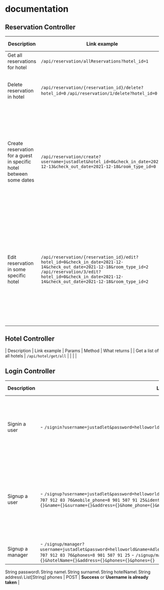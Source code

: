 # documentation

## Reservation Controller
| Description | Link example | Params | Method | What returns |
|-------------|--------------|----------|:------:|------------|
| Get all reservations for hotel | `/api/reservation/allReservations?hotel_id=1` | hotel_id - required integer | `GET` | List of Reservations |
| Delete reservation in hotel | `/api/reservation/{reservation_id}/delete?hotel_id=0`  `/api/reservation/1/delete?hotel_id=0` | hotel_id - required integer  reservation_id - required integer | `POST` | Nothing | 
| Create reservation for a guest in specific hotel between some dates | `/api/reservation/create?username=justadlet&hotel_id=0&check_in_date=2021-12-13&check_out_date=2021-12-18&room_type_id=0` | username - String  hotel_id - required integer  check_in_date - required String, format: `yyyy-MM-dd`  check_out_date - required String, format: `yyyy-MM-dd`  room_type_id - required integer, type of room in hotel_id | `Post` | id of created reservation in the response body|
| Edit reservation in some specific hotel | `/api/reservation/{reservation_id}/edit?hotel_id=0&check_in_date=2021-12-14&check_out_date=2021-12-18&room_type_id=2`    `/api/reservation/3/edit?hotel_id=0&check_in_date=2021-12-14&check_out_date=2021-12-18&room_type_id=2` | reservation_id - required integer  hotel_id - required integer  check_in_date - notRequired string, format: "yyyy-MM-dd"  check_out_date - notRequired string, format: "yyyy-MM-dd"  room_type_id - notRequired integer | `POST` | status |

## Hotel Controller
| Description | Link example | Params | Method | What returns |
| Get a list of all hotels | `/api/hotel/get/all` | | | |

## Login Controller
| Description | Link example | Params | Method | What returns |
|-------------|--------------|----------|:------:|------------|
| Signin a user | - `/signin?username=justadlet&password=helloworld`  - `/signin?username={}&password={}` | String username  String password | POST | **guest** or **{role}**(For example: manager) or **Incorrect Password** or **Incorrect Username**|  
| Signup a user | - `/signup?username=justadlet&password=helloworld&name=Adlet&surname=Zeineken&address=Moscow&home_phone=8 707 912 03 76&mobile_phone=8 901 507 91 25&identification_type=PASSPORT`  - `/signup?username={}&password={}&name={}&surname={}&address={}&home_phone={}&mobile_phone={}&identification_type=PASSPORT` | String username  String password String name String surname  String address  String home_phone String mobile_phone  String identification_type - **PASSPORT** or **DRIVING_LICENSE**  String number| POST | **Success** or **Username is already taken** |  
| Signup a manager | - `/signup/manager?username=justadlet&password=helloworld&name=Adlet&surname=Zeineken&hotelName=Rixos&address=Moscow&phones=8 707 912 03 76&phones=8 901 507 91 25`  - `/signup/manager?username={}&password={}&name={}&surname={}&hotelName={}&address={}&phones={}&phones={}` | String username\ 
String password\ 
String name\ 
String surname\ 
String hotelName\ 
String address\ 
List\[String\] phones | POST | **Success** or **Username is already taken** |  
